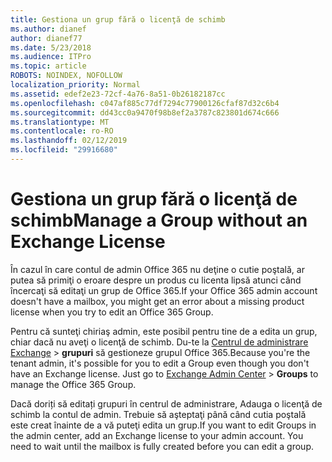 ```yaml
---
title: Gestiona un grup fără o licenţă de schimb
ms.author: dianef
author: dianef77
ms.date: 5/23/2018
ms.audience: ITPro
ms.topic: article
ROBOTS: NOINDEX, NOFOLLOW
localization_priority: Normal
ms.assetid: edef2e23-72cf-4a76-8a51-0b26182187cc
ms.openlocfilehash: c047af885c77df7294c77900126cfaf87d32c6b4
ms.sourcegitcommit: dd43cc0a9470f98b8ef2a3787c823801d674c666
ms.translationtype: MT
ms.contentlocale: ro-RO
ms.lasthandoff: 02/12/2019
ms.locfileid: "29916680"
---
```

# <a name="manage-a-group-without-an-exchange-license"></a><span data-ttu-id="61deb-102">Gestiona un grup fără o licenţă de schimb</span><span class="sxs-lookup"><span data-stu-id="61deb-102">Manage a Group without an Exchange License</span></span>

<span data-ttu-id="61deb-103">În cazul în care contul de admin Office 365 nu deţine o cutie poştală, ar putea să primiţi o eroare despre un produs cu licenta lipsă atunci când încercaţi să editaţi un grup de Office 365.</span><span class="sxs-lookup"><span data-stu-id="61deb-103">If your Office 365 admin account doesn't have a mailbox, you might get an error about a missing product license when you try to edit an Office 365 Group.</span></span>
  
<span data-ttu-id="61deb-p101">Pentru că sunteţi chiriaş admin, este posibil pentru tine de a edita un grup, chiar dacă nu aveţi o licenţă de schimb. Du-te la [Centrul de administrare Exchange](https://outlook.office365.com/ecp.aspx) \> **grupuri** să gestioneze grupul Office 365.</span><span class="sxs-lookup"><span data-stu-id="61deb-p101">Because you're the tenant admin, it's possible for you to edit a Group even though you don't have an Exchange license. Just go to [Exchange Admin Center](https://outlook.office365.com/ecp.aspx) \> **Groups** to manage the Office 365 Group.</span></span> 
  
<span data-ttu-id="61deb-p102">Dacă doriți să editați grupuri în centrul de administrare, Adauga o licenţă de schimb la contul de admin. Trebuie să aşteptaţi până când cutia poştală este creat înainte de a vă puteţi edita un grup.</span><span class="sxs-lookup"><span data-stu-id="61deb-p102">If you want to edit Groups in the admin center, add an Exchange license to your admin account. You need to wait until the mailbox is fully created before you can edit a group.</span></span>
  

